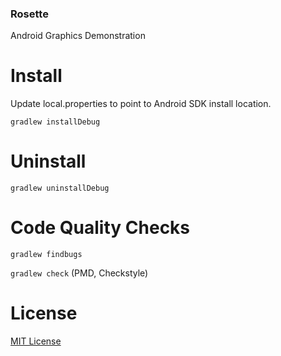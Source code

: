 ### Rosette ###

Android Graphics Demonstration

# Install #

Update local.properties to point to Android SDK install location.

```gradlew installDebug```

# Uninstall #

```gradlew uninstallDebug```

# Code Quality Checks #

```gradlew findbugs```

```gradlew check``` (PMD, Checkstyle)

# License #

[MIT License](http://sethrylan.mit-license.org/)
